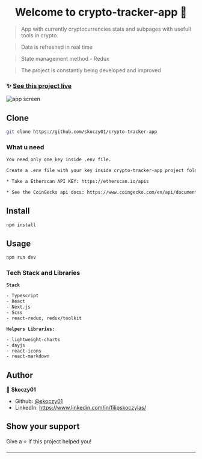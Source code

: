 <h1 align="center">Welcome to crypto-tracker-app 👋</h1>

> App with currently cryptocurrencies stats and subpages with usefull tools in crypto.

> Data is refreshed in real time

> State management method - Redux

> The project is constantly being developed and improved

### ✨ [See this project live](https://crypto-tracker-app-2.netlify.app/)

![app screen](https://ibb.co/1RcJmdz)

## Clone

```sh
git clone https://github.com/skoczy01/crypto-tracker-app
```

### What u need

```sh
You need only one key inside .env file.

Create a .env file with your key inside crypto-tracker-app project folder

* Take a Etherscan API KEY: https://etherscan.io/apis

* See the CoinGecko api docs: https://www.coingecko.com/en/api/documentation

```

## Install

```sh
npm install
```

## Usage

```sh
npm run dev
```

### Tech Stack and Libraries

**`Stack`**

```sh
- Typescript
- React
- Next.js
- Scss
- react-redux, redux/toolkit
```

**`Helpers Libraries:`**

```sh
- lightweight-charts
- dayjs
- react-icons
- react-markdown
```

## Author

👤 **Skoczy01**

- Github: [@skoczy01](https://github.com/skoczy01)
- LinkedIn: https://www.linkedin.com/in/filipskoczylas/

## Show your support

Give a ⭐️ if this project helped you!

---
